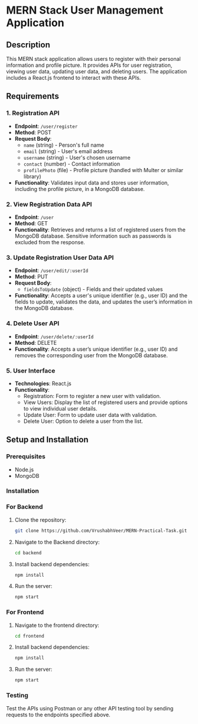# MERN Stack User Management Application

## Description

This MERN stack application allows users to register with their personal information and profile picture. It provides APIs for user registration, viewing user data, updating user data, and deleting users. The application includes a React.js frontend to interact with these APIs.

## Requirements

### 1. Registration API

- **Endpoint**: `/user/register`
- **Method**: POST
- **Request Body**:
  - `name` (string) - Person's full name
  - `email` (string) - User's email address
  - `username` (string) - User's chosen username
  - `contact` (number) - Contact information
  - `profilePhoto` (file) - Profile picture (handled with Multer or similar library)
- **Functionality**: Validates input data and stores user information, including the profile picture, in a MongoDB database.

### 2. View Registration Data API

- **Endpoint**: `/user`
- **Method**: GET
- **Functionality**: Retrieves and returns a list of registered users from the MongoDB database. Sensitive information such as passwords is excluded from the response.

### 3. Update Registration User Data API

- **Endpoint**: `/user/edit/:userId`
- **Method**: PUT
- **Request Body**:
  - `fieldsToUpdate` (object) - Fields and their updated values
- **Functionality**: Accepts a user's unique identifier (e.g., user ID) and the fields to update, validates the data, and updates the user’s information in the MongoDB database.

### 4. Delete User API

- **Endpoint**: `/user/delete/:userId`
- **Method**: DELETE
- **Functionality**: Accepts a user’s unique identifier (e.g., user ID) and removes the corresponding user from the MongoDB database.

### 5. User Interface

- **Technologies**: React.js
- **Functionality**:
  - Registration: Form to register a new user with validation.
  - View Users: Display the list of registered users and provide options to view individual user details.
  - Update User: Form to update user data with validation.
  - Delete User: Option to delete a user from the list.

## Setup and Installation

### Prerequisites

- Node.js
- MongoDB

### Installation
### For Backend

1. Clone the repository:
   ```bash
   git clone https://github.com/VrushabhVeer/MERN-Practical-Task.git
   
2. Navigate to the Backend directory:
   ```bash
   cd backend
   
3. Install backend dependencies:
   ```bash
   npm install
   
4. Run the server:
   ```bash
   npm start

### For Frontend
   
1. Navigate to the frontend directory:
   ```bash
   cd frontend
   
2. Install backend dependencies:
   ```bash
   npm install
   
3. Run the server:
   ```bash
   npm start

### Testing
Test the APIs using Postman or any other API testing tool by sending requests to the endpoints specified above.
